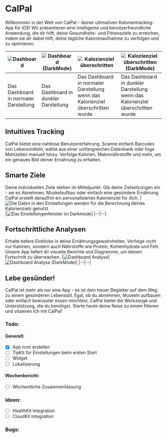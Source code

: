 # CalPal
Willkommen in der Welt von CalPal - deiner ultimativen Kalorientracking-App für iOS! Wir präsentieren eine intelligente und benutzerfreundliche Anwendung, die dir hilft, deine Gesundheits- und Fitnessziele zu erreichen, indem sie dir dabei hilft, deine tägliche Kalorienaufnahme zu verfolgen und zu optimieren.

|![Dashboard](./screenshots/1_a.png)|![Dashboard (DarkMode)](./screenshots/1_b.png)|![Kalozienziel überschritten](./screenshots/1_a2.png)|![Kalozienziel überschritten (DarkMode)](./screenshots/1_b2.png)|
|--|--|--|--|
|Das Dashboard in normaler Darstellung|Das Dashboard in dunkler Darstellung|Das Dashboard in normaler Darstellung wenn das Kalorienziel überschritten wurde|Das Dashboard in dunkler Darstellung wenn das Kalorienziel überschritten wurde|

## Intuitives Tracking
CalPal bietet eine nahtlose Benutzererfahrung. Scanne einfach Barcodes von Lebensmitteln, wähle aus einer umfangreichen Datenbank oder füge Mahlzeiten manuell hinzu. Verfolge Kalorien, Makronährstoffe und mehr, um ein genaues Bild deiner Ernährung zu erhalten.

## Smarte Ziele
Deine individuellen Ziele stehen im Mittelpunkt. Gib deine Zielsetzungen ein - sei es Abnehmen, Muskelaufbau oder einfach eine gesündere Ernährung. CalPal erstellt daraufhin ein personalisiertes Kalorienziel für dich.
|![Die Daten in den Einstellungen werden für die Berechnung deines Kalorienziels genutzt](./screenshots/3_a.png)|![Das Einstellungenfenster im Darkmode](./screenshots/3_b.png)|
|--|--|

## Fortschrittliche Analysen
Erhalte tiefere Einblicke in deine Ernährungsgewohnheiten. Verfolge nicht nur Kalorien, sondern auch Nährstoffe wie Protein, Kohlenhydrate und Fett. Unsere App liefert dir visuelle Berichte und Diagramme, um deinen Fortschritt zu überwachen.
|![Dashboard Analyse](./screenshots/2_a.png)|![Dashboard Analyse (DarkMode)](./screenshots/2_b.png)|
|--|--|

## Lebe gesünder!
CalPal ist mehr als nur eine App - es ist dein treuer Begleiter auf dem Weg zu einem gesünderen Lebensstil. Egal, ob du abnehmen, Muskeln aufbauen oder einfach bewusster essen möchtest, CalPal bietet die Werkzeuge und Unterstützung, die du benötigst. Starte heute deine Reise zu einem fitteren und vitaleren Ich mit CalPal!

### Todo:
#### Generell:
- [x] App Icon erstellen
- [ ] TipKit für Einstellungen beim ersten Start
- [ ] Widget
- [ ] Lokalisierung

#### Wochenbericht:
- [ ] Wöchentliche Zusammenfassung

### Ideen:
- [ ] HealthKit Integration
- [ ] CloudKit Integration

### Bugs:
